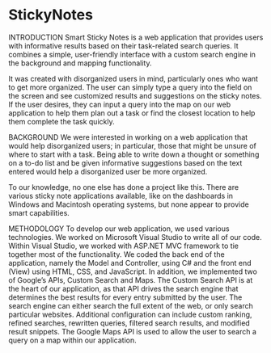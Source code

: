 # StickyNotes

INTRODUCTION
Smart Sticky Notes is a web application that provides users with informative results based on their task-related search queries. It combines a simple, user-friendly interface with a custom search engine in the background and mapping functionality.

It was created with disorganized users in mind, particularly ones who want to get more organized. The user can simply type a query into the field on the screen and see customized results and suggestions on the sticky notes. If the user desires, they can input a query into the map on our web application to help them plan out a task or find the closest location to help them complete the task quickly.

BACKGROUND
We were interested in working on a web application that would help disorganized users; in particular, those that might be unsure of where to start with a task. Being able to write down a thought or something on a to-do list and be given informative suggestions based on the text entered would help a disorganized user be more organized.

To our knowledge, no one else has done a project like this. There are various sticky note applications available, like on the dashboards in Windows and Macintosh operating systems, but none appear to provide smart capabilities.

METHODOLOGY
To develop our web application, we used various technologies. We worked on Microsoft Visual Studio to write all of our code. Within Visual Studio, we worked with ASP.NET MVC framework to tie together most of the functionality. We coded the back end of the application, namely the Model and Controller, using C# and the front end (View) using HTML, CSS, and JavaScript. In addition, we implemented two of Google’s APIs, Custom Search and Maps. The Custom Search API is at the heart of our application, as that API drives the search engine that determines the best results for every entry submitted by the user. The search engine can either search the full extent of the web, or only search particular websites. Additional configuration can include custom ranking, refined searches, rewritten queries, filtered search results, and modified result snippets. The Google Maps API is used to allow the user to search a query on a map within our application.
